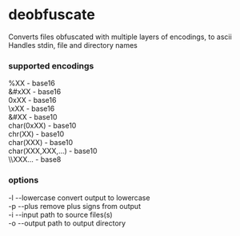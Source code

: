 # deobfuscate
Converts files obfuscated with multiple layers of encodings, to ascii<br>
Handles stdin, file and directory names 

### supported encodings
%XX - base16<br>
&#xXX - base16<br>
0xXX - base16<br>
\\xXX - base16<br>
&#XX - base10<br>
char(0xXX) - base10<br>
chr(XX) - base10<br>
char(XXX) - base10<br>
char(XXX,XXX,...) - base10<br>
\\\\XXX... - base8<br>


### options
-l --lowercase convert output to lowercase<br>
-p --plus remove plus signs from output<br>
-i --input path to source files(s)<br>
-o --output path to output directory
